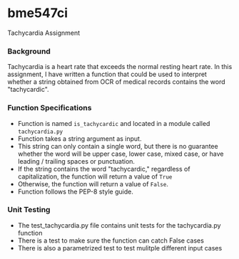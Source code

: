 # bme547ci
Tachycardia Assignment 

### Background
Tachycardia is a heart rate that exceeds the normal resting heart rate.  In
this assignment, I have written a function that could be used to
interpret whether a string obtained from OCR of medical records contains the 
word "tachycardic". 

### Function Specifications
* Function is named `is_tachycardic` and located in a module called 
`tachycardia.py`
* Function takes a string argument as input.
* This string can only contain a single word, but there is no guarantee
whether the word will be upper case, lower case, mixed case, or have leading /
trailing spaces or punctuation.
* If the string contains the word "tachycardic," regardless of capitalization,
the function will return a value of `True`
* Otherwise, the function will return a value of `False`.
* Function follows the PEP-8 style guide.

### Unit Testing 
* The test_tachycardia.py file contains unit tests for the tachycardia.py function 
* There is a test to make sure the function can catch False cases 
* There is also a parametrized test to test mulitple different input cases 

